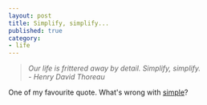 ```yaml
---
layout: post
title: Simplify, simplify...
published: true
category:
- life
---
```

> _Our life is frittered away by detail. Simplify, simplify._  
> _- Henry David Thoreau_

One of my favourite quote. What's wrong with [simple](http://en.wikipedia.org/wiki/KISS_Principle)?

